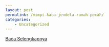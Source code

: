 ```yaml
---
layout: post
permalink: /mimpi-kaca-jendela-rumah-pecah/
categories:
    - Uncategorized
---
```


[Baca Selengkapnya](/02)